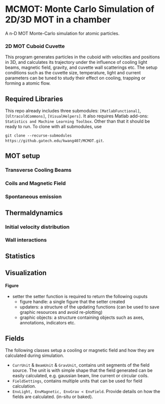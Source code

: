 # MCMOT: Monte Carlo Simulation of 2D/3D MOT in a chamber
A n-D MOT Monte-Carlo simulation for atomic particles.
### 2D MOT Cuboid Cuvette
This program generates particles in the cuboid with velocities and positions in 3D, and calculates its trajectory under the influence of cooling light beams, magnetic field, gravity, and cuvette wall scatterings etc. The setup conditions such as the cuvette size, temperature, light and current parameters can be tuned to study their effect on cooling, trapping or forming a atomic flow.
## Required Libraries
This repo already includes three submodules: `[MatlabFunctional]`, `[UltracoldCommons]`, `[VisualHelpers]`. It also requires Matlab add-ons: `Statistics and Machine Learning Toolbox`. Other than that it should be ready to run. To clone with all submodules, use 

```git clone --recurse-submodules https://github.gatech.edu/kwang407/MCMOT.git```.
## MOT setup
### Transverse Cooling Beams
### Coils and Magnetic Field
### Spontaneous emission 
## Thermaldynamics
### Initial velocity distribution
### Wall interactions
## Statistics
## Visualization
#### Figure
- setter
the setter function is required to return the following ouputs
  - figure handle: a single figure that the setter created
  - updaters: a structure of the updating functions (can be used to save graphic resources and avoid re-plotting)
  - graphic objects: a structure containing objects such as axes, annotations, indicators etc.
## Fields
The following classes setup a cooling or magnetic field and how they are calculated during simulation.
- `CurrUnit` & `BeamUnit` & `GravUnit`, contains unit segments of the field source. The unit is with simple shape that the field generated can be easily calculated, e.g. gaussian beam, line current or circular coils.
- `FieldSettings`, contains multiple units that can be used for field calculation. 
- `EnvLight, EnvMagnetic, EnvGrav < EnvField`. Provide details on how the fields are calculated. (in-situ or baked). 
